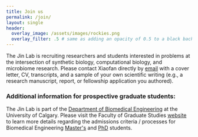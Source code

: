 ```yaml
---
title: Join us
permalink: /join/
layout: single
header:
  overlay_image: /assets/images/rockies.png
  overlay_filter: .5 # same as adding an opacity of 0.5 to a black background
---
```


The Jin Lab is recruiting researchers and students interested in problems at the intersection of synthetic biology, computational biology, and microbiome research. Please contact Xiaofan directly by [email](mailto:xiaofan.jin@ucalgary.ca) with a cover letter, CV, transcripts, and a sample of your own scientific writing (e.g., a research manuscript, report, or fellowship application you authored).

### Additional information for prospective graduate students:
The Jin Lab is part of the [Department of Biomedical Engineering](https://schulich.ucalgary.ca/biomedical) at the University of Calgary. Please visit the Faculty of Graduate Studies [website](https://grad.ucalgary.ca/) to learn more details regarding the admissions criteria / processes for Biomedical Engineering [Master's](https://grad.ucalgary.ca/future-students/explore-programs/biomedical-engineering-msc-thesis) and [PhD](https://grad.ucalgary.ca/future-students/explore-programs/biomedical-engineering-phd) students.
